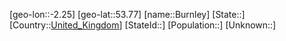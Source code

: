 ﻿---
location: [53.77,-2.25]
type: City
tags:
- geo/City


SpocWebEntityId: 29419
isDeleted: false
confidential: public

---
[geo-lon::-2.25]
[geo-lat::53.77]
[name::Burnley]
[State::]
[Country::[United_Kingdom](geo/Continent/Europe/United_Kingdom.md)]
[StateId::]
[Population::]
[Unknown::]

